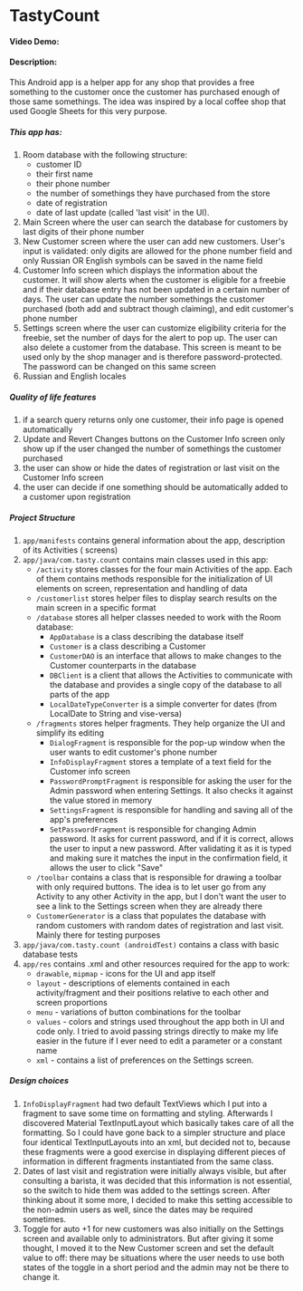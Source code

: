 # TastyCount

#### Video Demo:  <URL HERE>

#### Description:

This Android app is a helper app for any shop that provides a free something to the customer once
the customer has purchased enough of those same somethings. The idea was inspired by a local coffee
shop that used Google Sheets for this very purpose.

##### This app has:

1. Room database with the following structure:
    * customer ID
    * their first name
    * their phone number
    * the number of somethings they have purchased from the store
    * date of registration
    * date of last update (called 'last visit' in the UI).
1. Main Screen where the user can search the database for customers by last digits of their phone
   number
1. New Customer screen where the user can add new customers. User's input is validated: only digits
   are allowed for the phone number field and only Russian OR English symbols can be saved in the
   name field
1. Customer Info screen which displays the information about the customer. It will show alerts when
   the customer is eligible for a freebie and if their database entry has not been updated in a
   certain number of days. The user can update the number somethings the customer purchased (both
   add and subtract though claiming), and edit customer's phone number
1. Settings screen where the user can customize eligibility criteria for the freebie, set the number
   of days for the alert to pop up. The user can also delete a customer from the database. This
   screen is meant to be used only by the shop manager and is therefore password-protected. The
   password can be changed on this same screen
1. Russian and English locales

##### Quality of life features

1. if a search query returns only one customer, their info page is opened automatically
1. Update and Revert Changes buttons on the Customer Info screen only show up if the user changed
   the number of somethings the customer purchased
1. the user can show or hide the dates of registration or last visit on the Customer Info screen
1. the user can decide if one something should be automatically added to a customer upon
   registration

##### Project Structure

1. `app/manifests` contains general information about the app, description of its Activities (
   screens)
1. `app/java/com.tasty.count` contains main classes used in this app:
    * `/activity` stores classes for the four main Activities of the app. Each of them contains
      methods responsible for the initialization of UI elements on screen, representation and
      handling of data
    * `/customerlist` stores helper files to display search results on the main screen in a specific
      format
    * `/database` stores all helper classes needed to work with the Room database:
        * `AppDatabase` is a class describing the database itself
        * `Customer` is a class describing a Customer
        * `CustomerDAO` is an interface that allows to make changes to the Customer counterparts in
          the database
        * `DBClient` is a client that allows the Activities to communicate with the database and
          provides a single copy of the database to all parts of the app
        * `LocalDateTypeConverter` is a simple converter for dates (from LocalDate to String and
          vise-versa)
    * `/fragments` stores helper fragments. They help organize the UI and simplify its editing
        * `DialogFragment` is responsible for the pop-up window when the user wants to edit
          customer's phone number
        * `InfoDisplayFragment` stores a template of a text field for the Customer info screen
        * `PasswordPromptFragment` is responsible for asking the user for the Admin password when
          entering Settings. It also checks it against the value stored in memory
        * `SettingsFragment` is responsible for handling and saving all of the app's preferences
        * `SetPasswordFragment` is responsible for changing Admin password. It asks for current
          password, and if it is correct, allows the user to input a new password. After validating
          it as it is typed and making sure it matches the input in the confirmation field, it
          allows the user to click "Save"
    * `/toolbar` contains a class that is responsible for drawing a toolbar with only required
      buttons. The idea is to let user go from any Activity to any other Activity in the app, but I
      don't want the user to see a link to the Settings screen when they are already there
    * `CustomerGenerator` is a class that populates the database with random customers with random
      dates of registration and last visit. Mainly there for testing purposes
1. `app/java/com.tasty.count (androidTest)` contains a class with basic database tests
1. `app/res` contains .xml and other resources required for the app to work:
    * `drawable`, `mipmap` - icons for the UI and app itself
    * `layout` - descriptions of elements contained in each activity/fragment and their positions
      relative to each other and screen proportions
    * `menu` - variations of button combinations for the toolbar
    * `values` - colors and strings used throughout the app both in UI and code only. I tried to
      avoid passing strings directly to make my life easier in the future if I ever need to edit a
      parameter or a constant name
    * `xml` - contains a list of preferences on the Settings screen.

##### Design choices
1. `InfoDisplayFragment` had two default TextViews which I put into a fragment to save some time on
   formatting and styling. Afterwards I discovered Material TextInputLayout which basically takes
   care of all the formatting. So I could have gone back to a simpler structure and place four
   identical TextInputLayouts into an xml, but decided not to, because these fragments were a good
   exercise in displaying different pieces of information in different fragments instantiated from
   the same class.
1. Dates of last visit and registration were initially always visible, but after consulting a
   barista, it was decided that this information is not essential, so the switch to hide them was
   added to the settings screen. After thinking about it some more, I decided to make this setting
   accessible to the non-admin users as well, since the dates may be required sometimes.
1. Toggle for auto +1 for new customers was also initially on the Settings screen and available only
   to administrators. But after giving it some thought, I moved it to the New Customer screen and
   set the default value to off: there may be situations where the user needs to use both states of
   the toggle in a short period and the admin may not be there to change it.
